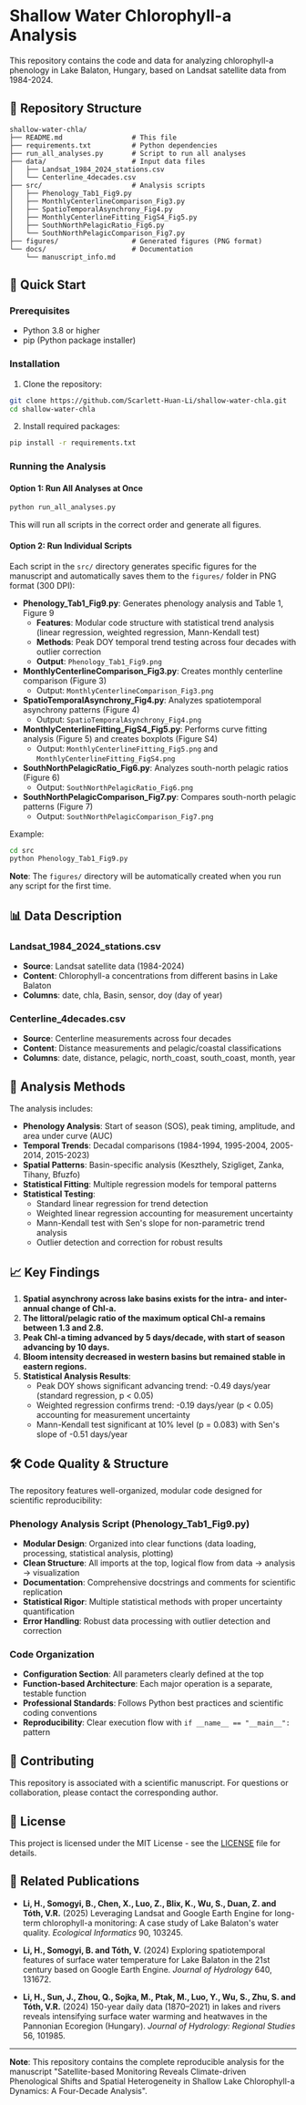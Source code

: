 # Shallow Water Chlorophyll-a Analysis

This repository contains the code and data for analyzing chlorophyll-a phenology in Lake Balaton, Hungary, based on Landsat satellite data from 1984-2024.

## 📁 Repository Structure

```
shallow-water-chla/
├── README.md                 # This file
├── requirements.txt          # Python dependencies
├── run_all_analyses.py       # Script to run all analyses
├── data/                     # Input data files
│   ├── Landsat_1984_2024_stations.csv
│   └── Centerline_4decades.csv
├── src/                      # Analysis scripts
│   ├── Phenology_Tab1_Fig9.py
│   ├── MonthlyCenterlineComparison_Fig3.py
│   ├── SpatioTemporalAsynchrony_Fig4.py
│   ├── MonthlyCenterlineFitting_FigS4_Fig5.py
│   ├── SouthNorthPelagicRatio_Fig6.py
│   └── SouthNorthPelagicComparison_Fig7.py
├── figures/                  # Generated figures (PNG format)
└── docs/                     # Documentation
    └── manuscript_info.md
```

## 🚀 Quick Start

### Prerequisites
- Python 3.8 or higher
- pip (Python package installer)

### Installation

1. Clone the repository:
```bash
git clone https://github.com/Scarlett-Huan-Li/shallow-water-chla.git
cd shallow-water-chla
```

2. Install required packages:
```bash
pip install -r requirements.txt
```

### Running the Analysis

#### Option 1: Run All Analyses at Once
```bash
python run_all_analyses.py
```
This will run all scripts in the correct order and generate all figures.

#### Option 2: Run Individual Scripts
Each script in the `src/` directory generates specific figures for the manuscript and automatically saves them to the `figures/` folder in PNG format (300 DPI):

- **Phenology_Tab1_Fig9.py**: Generates phenology analysis and Table 1, Figure 9
  - **Features**: Modular code structure with statistical trend analysis (linear regression, weighted regression, Mann-Kendall test)
  - **Methods**: Peak DOY temporal trend testing across four decades with outlier correction
  - **Output**: `Phenology_Tab1_Fig9.png`
- **MonthlyCenterlineComparison_Fig3.py**: Creates monthly centerline comparison (Figure 3)
  - Output: `MonthlyCenterlineComparison_Fig3.png`
- **SpatioTemporalAsynchrony_Fig4.py**: Analyzes spatiotemporal asynchrony patterns (Figure 4)
  - Output: `SpatioTemporalAsynchrony_Fig4.png`
- **MonthlyCenterlineFitting_FigS4_Fig5.py**: Performs curve fitting analysis (Figure 5) and creates boxplots (Figure S4)
  - Output: `MonthlyCenterlineFitting_Fig5.png` and `MonthlyCenterlineFitting_FigS4.png`
- **SouthNorthPelagicRatio_Fig6.py**: Analyzes south-north pelagic ratios (Figure 6)
  - Output: `SouthNorthPelagicRatio_Fig6.png`
- **SouthNorthPelagicComparison_Fig7.py**: Compares south-north pelagic patterns (Figure 7)
  - Output: `SouthNorthPelagicComparison_Fig7.png`

Example:
```bash
cd src
python Phenology_Tab1_Fig9.py
```

**Note**: The `figures/` directory will be automatically created when you run any script for the first time.

## 📊 Data Description

### Landsat_1984_2024_stations.csv
- **Source**: Landsat satellite data (1984-2024)
- **Content**: Chlorophyll-a concentrations from different basins in Lake Balaton
- **Columns**: date, chla, Basin, sensor, doy (day of year)

### Centerline_4decades.csv
- **Source**: Centerline measurements across four decades
- **Content**: Distance measurements and pelagic/coastal classifications
- **Columns**: date, distance, pelagic, north_coast, south_coast, month, year

## 🔬 Analysis Methods

The analysis includes:
- **Phenology Analysis**: Start of season (SOS), peak timing, amplitude, and area under curve (AUC)
- **Temporal Trends**: Decadal comparisons (1984-1994, 1995-2004, 2005-2014, 2015-2023)
- **Spatial Patterns**: Basin-specific analysis (Keszthely, Szigliget, Zanka, Tihany, Bfuzfo)
- **Statistical Fitting**: Multiple regression models for temporal patterns
- **Statistical Testing**: 
  - Standard linear regression for trend detection
  - Weighted linear regression accounting for measurement uncertainty
  - Mann-Kendall test with Sen's slope for non-parametric trend analysis
  - Outlier detection and correction for robust results

## 📈 Key Findings

1. **Spatial asynchrony across lake basins exists for the intra- and inter-annual change of Chl-a.**
2. **The littoral/pelagic ratio of the maximum optical Chl-a remains between 1.3 and 2.8.**
3. **Peak Chl-a timing advanced by 5 days/decade, with start of season advancing by 10 days.**
4. **Bloom intensity decreased in western basins but remained stable in eastern regions.**
5. **Statistical Analysis Results**:
   - Peak DOY shows significant advancing trend: -0.49 days/year (standard regression, p < 0.05)
   - Weighted regression confirms trend: -0.19 days/year (p < 0.05) accounting for measurement uncertainty
   - Mann-Kendall test significant at 10% level (p = 0.083) with Sen's slope of -0.51 days/year

## 🛠️ Code Quality & Structure

The repository features well-organized, modular code designed for scientific reproducibility:

### **Phenology Analysis Script (Phenology_Tab1_Fig9.py)**
- **Modular Design**: Organized into clear functions (data loading, processing, statistical analysis, plotting)
- **Clean Structure**: All imports at the top, logical flow from data → analysis → visualization
- **Documentation**: Comprehensive docstrings and comments for scientific replication
- **Statistical Rigor**: Multiple statistical methods with proper uncertainty quantification
- **Error Handling**: Robust data processing with outlier detection and correction

### **Code Organization**
- **Configuration Section**: All parameters clearly defined at the top
- **Function-based Architecture**: Each major operation is a separate, testable function
- **Professional Standards**: Follows Python best practices and scientific coding conventions
- **Reproducibility**: Clear execution flow with `if __name__ == "__main__":` pattern

## 🤝 Contributing

This repository is associated with a scientific manuscript. For questions or collaboration, please contact the corresponding author.

## 📄 License

This project is licensed under the MIT License - see the [LICENSE](LICENSE) file for details.

## 🔗 Related Publications

- **Li, H., Somogyi, B., Chen, X., Luo, Z., Blix, K., Wu, S., Duan, Z. and Tóth, V.R.** (2025) Leveraging Landsat and Google Earth Engine for long-term chlorophyll-a monitoring: A case study of Lake Balaton's water quality. *Ecological Informatics* 90, 103245.

- **Li, H., Somogyi, B. and Tóth, V.** (2024) Exploring spatiotemporal features of surface water temperature for Lake Balaton in the 21st century based on Google Earth Engine. *Journal of Hydrology* 640, 131672.

- **Li, H., Sun, J., Zhou, Q., Sojka, M., Ptak, M., Luo, Y., Wu, S., Zhu, S. and Tóth, V.R.** (2024) 150-year daily data (1870–2021) in lakes and rivers reveals intensifying surface water warming and heatwaves in the Pannonian Ecoregion (Hungary). *Journal of Hydrology: Regional Studies* 56, 101985.

---

**Note**: This repository contains the complete reproducible analysis for the manuscript "Satellite-based Monitoring Reveals Climate-driven Phenological Shifts and Spatial Heterogeneity in Shallow Lake Chlorophyll-a Dynamics: A Four-Decade Analysis". 